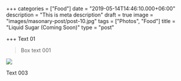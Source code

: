 +++
categories = ["Food"]
date = "2019-05-14T14:46:10.000+06:00"
description = "This is meta description"
draft = true
image = "images/masonary-post/post-10.jpg"
tags = ["Photos", "Food"]
title = "Liquid Sugar (Coming Soon)"
type = "post"

+++
Text 01

> Box text 001

![](../images/post-img.jpg)

Text 003
